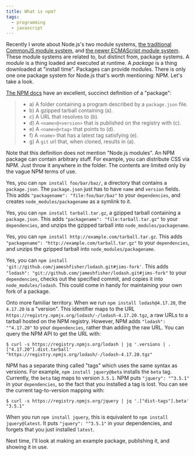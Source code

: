 ```yaml
---
title: What is npm?
tags:
  - programming
  - javascript
---
```


Recently I wrote about Node.js's two module systems,
[the traditional CommonJS module system](/2020/09/27/what-does-the-require-function-do-in-nodejs/),
and [the newer ECMAScript module system](/2020/09/29/ecmascript-modules-in-nodejs/).
These module systems are related to, but distinct from, package systems.
A _module_ is a thing loaded and executed at runtime.
A _package_ is a thing downloaded at "install time".
Packages can provide modules.
There is only one one package system for Node.js that's worth mentioning: NPM.
Let's take a look.

[The NPM docs](https://docs.npmjs.com/about-packages-and-modules#about-package-formats)
have an excellent, succinct definition of a "package":

> * a) A folder containing a program described by a `package.json` file.
> * b) A gzipped tarball containing (a).
> * c) A URL that resolves to (b).
> * d) A `<name>@<version>` that is published on the registry with (c).
> * e) A `<name>@<tag>` that points to (d).
> * f) A `<name>` that has a latest tag satisfying (e).
> * g) A `git` url that, when cloned, results in (a).

Note that this definition does not mention "Node.js modules".
An NPM package can contain arbitrary stuff.
For example, you can distribute CSS via NPM.
Just throw it anywhere in the folder.
The contents are limited only by the vague NPM terms of use.

Yes, you can `npm install foo/bar/baz/`,
a directory that contains a `package.json`.
The `package.json` just has to have `name` and `version` fields.
This adds `"packagename": "file:foo/bar/baz"` to your `dependencies`,
and creates `node_modules/packagename` as a symlink to it.

Yes, you can `npm install tarball.tar.gz`,
a gzipped tarball containing a `package.json`.
This adds `"packagename": "file:tarball.tar.gz"` to your `dependencies`,
and unzips the gzipped tarball into `node_modules/packagename`.

Yes, you can `npm install http://example.com/tarball.tar.gz`.
This adds `"packagename": "http://example.com/tarball.tar.gz"` to your `dependencies`,
and unzips the gzipped tarball into `node_modules/packagename`.

Yes, you can `npm install 'git://github.com/jameshfisher/lodash.git#jims-fork'`.
This adds `"lodash": "git://github.com/jameshfisher/lodash.git#jims-fork"` to your `dependencies`,
checks out the specified commit, and copies it into `node_modules/lodash`.
This could come in handy for maintaining your own fork of a package.


Onto more familiar territory.
When we run `npm install lodash@4.17.20`,
the `4.17.20` is a "version".
This identifier maps to the URL `https://registry.npmjs.org/lodash/-/lodash-4.17.20.tgz`,
a raw URLs to a tarball hosted on the NPM registry.
However, NPM adds `"lodash": "^4.17.20"` to your `dependencies`,
rather than adding the raw URL.
You can query the NPM API to get the URL with:

```
$ curl -s https://registry.npmjs.org/lodash | jq '.versions | .["4.17.20"].dist.tarball'
"https://registry.npmjs.org/lodash/-/lodash-4.17.20.tgz"
```

NPM has a separate thing called "tags" 
which uses the same syntax as versions.
For example, `npm install jquery@beta` installs the `beta` tag.
Currently, the `beta` tag maps to version `3.5.1`.
NPM puts `"jquery": "^3.5.1"` in your `dependencies`,
so the fact that you installed a tag is lost.
You can see the current tag-to-version mapping with:

```
$ curl -s https://registry.npmjs.org/jquery | jq '.["dist-tags"].beta'
"3.5.1"
```

When you run `npm install jquery`,
this is equivalent to `npm install jquery@latest`.
It puts `"jquery": "^3.5.1"` in your dependencies,
and forgets that you just installed `latest`.

Next time, I'll look at making an example package, publishing it, and showing it in use.
